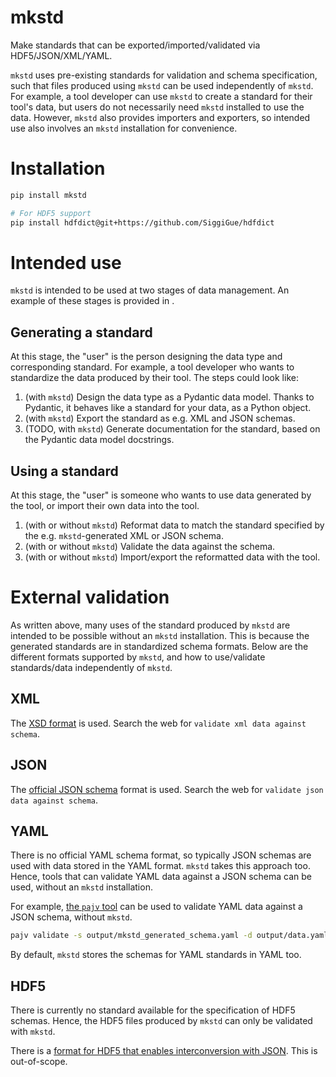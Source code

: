 # mkstd
Make standards that can be exported/imported/validated via HDF5/JSON/XML/YAML.

`mkstd` uses pre-existing standards for validation and schema specification, such that files produced using `mkstd` can be used independently of `mkstd`. For example, a tool developer can use `mkstd` to create a standard for their tool's data, but users do not necessarily need `mkstd` installed to use the data. However, `mkstd` also provides importers and exporters, so intended use also involves an `mkstd` installation for convenience.

# Installation
```bash
pip install mkstd

# For HDF5 support
pip install hdfdict@git+https://github.com/SiggiGue/hdfdict
```

# Intended use
`mkstd` is intended to be used at two stages of data management. An example of these stages is provided in [](https://github/dilpath/mkstd/examples/libssr/ssr_data.py).
## Generating a standard
At this stage, the "user" is the person designing the data type and corresponding standard. For example, a tool developer who wants to standardize the data produced by their tool. The steps could look like:
1. (with `mkstd`) Design the data type as a Pydantic data model. Thanks to Pydantic, it behaves like a standard for your data, as a Python object.
2. (with `mkstd`) Export the standard as e.g. XML and JSON schemas.
3. (TODO, with `mkstd`) Generate documentation for the standard, based on the Pydantic data model docstrings.
## Using a standard
At this stage, the "user" is someone who wants to use data generated by the tool, or import their own data into the tool.
1. (with or without `mkstd`) Reformat data to match the standard specified by the e.g. `mkstd`-generated XML or JSON schema.
2. (with or without `mkstd`) Validate the data against the schema.
3. (with or without `mkstd`) Import/export the reformatted data with the tool.

# External validation
As written above, many uses of the standard produced by `mkstd` are intended to be possible without an `mkstd` installation. This is because the generated standards are in standardized schema formats. Below are the different formats supported by `mkstd`, and how to use/validate standards/data independently of `mkstd`.

## XML
The [XSD format](https://en.wikipedia.org/wiki/XML_Schema_%28W3C%29) is used. Search the web for `validate xml data against schema`.

## JSON
The [official JSON schema](https://en.wikipedia.org/wiki/JSON#Metadata_and_schema) format is used. Search the web for `validate json data against schema`.

## YAML
There is no official YAML schema format, so typically JSON schemas are used with data stored in the YAML format. `mkstd` takes this approach too. Hence, tools that can validate YAML data against a JSON schema can be used, without an `mkstd` installation.

For example, [the `pajv` tool](https://github.com/json-schema-everywhere/pajv) can be used to validate YAML data against a JSON schema, without `mkstd`.
```bash
pajv validate -s output/mkstd_generated_schema.yaml -d output/data.yaml
```

By default, `mkstd` stores the schemas for YAML standards in YAML too.

## HDF5
There is currently no standard available for the specification of HDF5 schemas. Hence, the HDF5 files produced by `mkstd` can only be validated with `mkstd`.

There is a [format for HDF5 that enables interconversion with JSON](https://github.com/HDFGroup/hdf5-json). This is out-of-scope.
